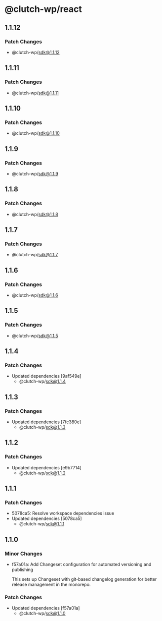 # @clutch-wp/react

## 1.1.12

### Patch Changes

- @clutch-wp/sdk@1.1.12

## 1.1.11

### Patch Changes

- @clutch-wp/sdk@1.1.11

## 1.1.10

### Patch Changes

- @clutch-wp/sdk@1.1.10

## 1.1.9

### Patch Changes

- @clutch-wp/sdk@1.1.9

## 1.1.8

### Patch Changes

- @clutch-wp/sdk@1.1.8

## 1.1.7

### Patch Changes

- @clutch-wp/sdk@1.1.7

## 1.1.6

### Patch Changes

- @clutch-wp/sdk@1.1.6

## 1.1.5

### Patch Changes

- @clutch-wp/sdk@1.1.5

## 1.1.4

### Patch Changes

- Updated dependencies [9af549e]
  - @clutch-wp/sdk@1.1.4

## 1.1.3

### Patch Changes

- Updated dependencies [7fc380e]
  - @clutch-wp/sdk@1.1.3

## 1.1.2

### Patch Changes

- Updated dependencies [e9b7714]
  - @clutch-wp/sdk@1.1.2

## 1.1.1

### Patch Changes

- 5078ca5: Resolve workspace dependencies issue
- Updated dependencies [5078ca5]
  - @clutch-wp/sdk@1.1.1

## 1.1.0

### Minor Changes

- f57a01a: Add Changeset configuration for automated versioning and publishing

  This sets up Changeset with git-based changelog generation for better release management in the monorepo.

### Patch Changes

- Updated dependencies [f57a01a]
  - @clutch-wp/sdk@1.1.0
